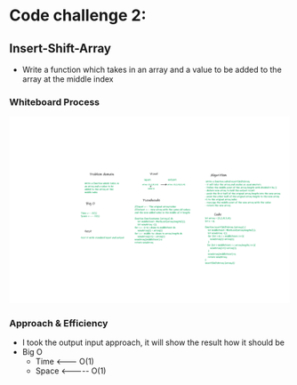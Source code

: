 # Code challenge 2:

## Insert-Shift-Array
<!-- Description of the challenge -->
- Write a function which takes in an array and a value to be added to the array at the middle index

### Whiteboard Process
<!-- Embedded whiteboard image -->

![image](/images/Insert-Shift-Arrayy.png)

### Approach & Efficiency
<!-- What approach did you take? Discuss Why. What is the Big O space/time for this approach? -->
- I took the output input approach, it will show the result how it should be 
- Big O 
   - Time <--- O(1)
   - Space <----- O(1)